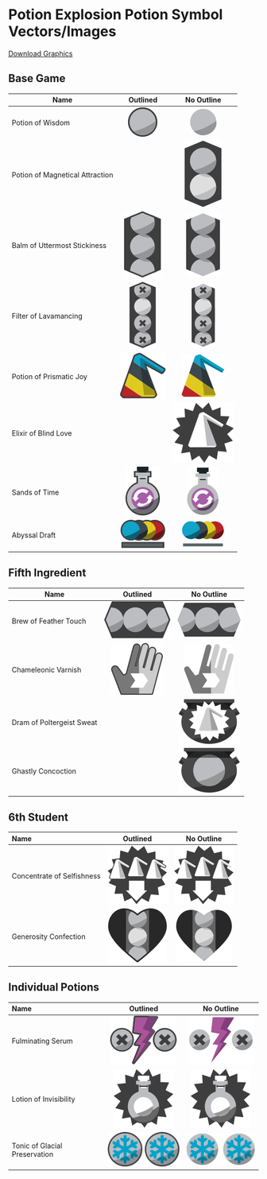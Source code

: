 # Potion Explosion Potion Symbol Vectors/Images

[Download Graphics](https://github.com/j5bot/potion-explosion-vector/archive/refs/heads/main.zip)

## Base Game

| Name                            |                                           Outlined                                            |                                                            No Outline                                                             |
|---------------------------------|:---------------------------------------------------------------------------------------------:|:---------------------------------------------------------------------------------------------------------------------------------:|
| Potion of Wisdom                |              ![Potion of Wisdom](optimized/base%20game/potion%20of%20wisdom.svg)              |                ![Potion of Wisdom (No Outline)](optimized/base%20game/potion%20of%20wisdom%20-%20no%20outline.svg)                |
| Potion of Magnetical Attraction |                                                                                               |                ![Potion of Magnetical Attraction](optimized/base%20game/potion%20of%20magnetical%20attraction.svg)                |
| Balm of Uttermost Stickiness    | ![Balm of Uttermost Stickiness](optimized/base%20game/balm%20of%20uttermost%20stickiness.svg) | ![Balm of Uttermost Stickiness (No Outline)](optimized%2Fbase%20game%2Fbalm%20of%20uttermost%20stickiness%20-%20no%20outline.svg) |
| Filter of Lavamancing           |       ![Filter of Lavamancing](optimized%2Fbase%20game%2Ffilter%20of%20lavamancing.svg)       |         ![Filter of Lavamancing (No Outline)](optimized%2Fbase%20game%2Ffilter%20of%20lavamancing%20-%20no%20outline.svg)         |
| Potion of Prismatic Joy         |    ![Potion of Prismatic Joy](optimized%2Fbase%20game%2Fpotion%20of%20prismatic%20joy.svg)    |      ![Potion of Prismatic Joy (No Outline)](optimized%2Fbase%20game%2Fpotion%20of%20prismatic%20joy%20-%20no%20outline.svg)      |
| Elixir of Blind Love            |                                                                                               |                         ![Elixir of Blind Love](optimized%2Fbase%20game%2Felixir%20of%20blind%20love.svg)                         |
| Sands of Time                   |               ![Sands of Time](optimized%2Fbase%20game%2Fsands%20of%20time.svg)               |                 ![Sands of Time (No Outline)](optimized%2Fbase%20game%2Fsands%20of%20time%20-%20no%20outline.svg)                 |
| Abyssal Draft                   |                ![Abyssal Draft](optimized%2Fbase%20game%2Fabyssal%20draft.svg)                |                  ![Abyssal Draft (No Outline)](optimized%2Fbase%20game%2Fabyssal%20draft%20-%20no%20outline.svg)                  |


## Fifth Ingredient

| Name                      |                                          Outlined                                          |                                                         No Outline                                                         |
|---------------------------|:------------------------------------------------------------------------------------------:|:--------------------------------------------------------------------------------------------------------------------------:|
| Brew of Feather Touch     | ![Brew of Feather Touch](optimized%2Ffifth%20ingredient%2Fbrew%20of%20feather%20touch.svg) | ![Brew of Feather Touch (No Outline)](optimized%2Ffifth%20ingredient%2Fbrew%20of%20feather%20touch%20-%20no%20outline.svg) |
| Chameleonic Varnish       |     ![Chameleonic Varnish](optimized%2Ffifth%20ingredient%2Fchameleonic%20varnish.svg)     |     ![Chameleonic Varnish (No Outline)](optimized%2Ffifth%20ingredient%2Fchameleonic%20varnish%20-%20no%20outline.svg)     |
| Dram of Poltergeist Sweat |                                                                                            |             ![Drqm of Poltergeist Sweat](optimized%2Ffifth%20ingredient%2Fdram%20of%20poltergeist%20sweat.svg)             |
| Ghastly Concoction        |                                                                                            |                      ![Ghastly Concoction](optimized%2Ffifth%20ingredient%2Fghastly%20concoction.svg)                      |


## 6th Student

| Name                       |                                           Outlined                                            |                                                          No Outline                                                           |
|:---------------------------|:---------------------------------------------------------------------------------------------:|:-----------------------------------------------------------------------------------------------------------------------------:|
| Concentrate of Selfishness | ![Concentrate of Selfishness](optimized%2F6th%20student%2Fconcentrate%20of%20selfishness.svg) | ![Concentrate of Selfishness (No Outline)](optimized%2F6th%20student%2Fconcentrate%20of%20selfishness%20-%20no%20outline.svg) |
| Generosity Confection      |       ![Generosity Confection](optimized%2F6th%20student%2Fgenerosity%20confection.svg)       |             ![Generosity Confection](optimized%2F6th%20student%2Fgenerosity%20confection%20-%20no%20outline.svg)              |

## Individual Potions

| Name                          |                                              Outlined                                              |                                                             No Outline                                                             |
|:------------------------------|:--------------------------------------------------------------------------------------------------:|:----------------------------------------------------------------------------------------------------------------------------------:|
| Fulminating Serum             |               ![Fulminating Serum](optimized%2Findividual%2Ffulminating%20serum.svg)               |               ![Fulminating Serum (No Outline)](optimized%2Findividual%2Ffulminating%20serum%20-%20no%20outline.svg)               |
| Lotion of Invisibility        |         ![Lotion of Invisibility](optimized%2Findividual%2Flotion%20of%20invisibility.svg)         |         ![Lotion of Invisibility (No Outline)](optimized%2Findividual%2Flotion%20of%20invisibility%20-%20no%20outline.svg)         |
| Tonic of Glacial Preservation | ![Tonic of Glacial Preservation](optimized%2Findividual%2Ftonic%20of%20glacial%20preservation.svg) | ![Tonic of Glacial Preservation (No Outline)](optimized%2Findividual%2Ftonic%20of%20glacial%20preservation%20-%20no%20outline.svg) |
